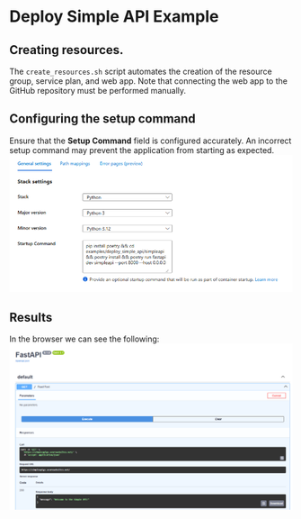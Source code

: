 # Deploy Simple API Example

## Creating resources. 
The `create_resources.sh` script automates the creation of the resource group, service plan, and web app. Note that connecting the web app to the GitHub repository must be performed manually.

## Configuring the setup command
Ensure that the **Setup Command** field is configured accurately. An incorrect setup command may prevent the application from starting as expected.
![alt text](image.png)

## Results
In the browser we can see the following:
![alt text](image-1.png)

